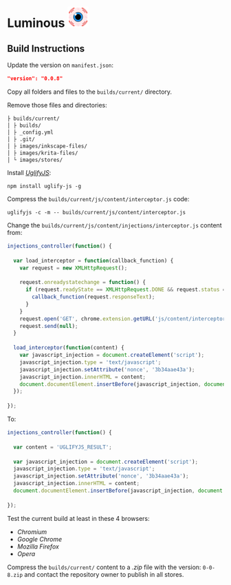 # Luminous ![Icon](../images/icons/48.png)

## Build Instructions

Update the version on `manifest.json`:
```json
"version": "0.0.8"
```

Copy all folders and files to the `builds/current/` directory.

Remove those files and directories:
```
├ builds/current/
│ ├ builds/
│ ├ _config.yml
│ ├ .git/
│ ├ images/inkscape-files/
│ ├ images/krita-files/
│ └ images/stores/
```

Install [*UglifyJS*](https://github.com/mishoo/UglifyJS):
```shell
npm install uglify-js -g
```

Compress the `builds/current/js/content/interceptor.js` code:
```shell
uglifyjs -c -m -- builds/current/js/content/interceptor.js
```

Change the `builds/current/js/content/injections/interceptor.js` content from:

```javascript
injections_controller(function() {

  var load_interceptor = function(callback_function) {
    var request = new XMLHttpRequest();

    request.onreadystatechange = function() {
      if (request.readyState == XMLHttpRequest.DONE && request.status == 200) {
        callback_function(request.responseText);
      }
    }
    request.open('GET', chrome.extension.getURL('js/content/interceptor.js'), true);
    request.send(null);
  }

  load_interceptor(function(content) {
    var javascript_injection = document.createElement('script');
    javascript_injection.type = 'text/javascript';
    javascript_injection.setAttribute('nonce', '3b34aae43a');
    javascript_injection.innerHTML = content;
    document.documentElement.insertBefore(javascript_injection, document.documentElement.firstChild);
  });

});
```

To:
```javascript
injections_controller(function() {

  var content = 'UGLIFYJS_RESULT';

  var javascript_injection = document.createElement('script');
  javascript_injection.type = 'text/javascript';
  javascript_injection.setAttribute('nonce', '3b34aae43a');
  javascript_injection.innerHTML = content;
  document.documentElement.insertBefore(javascript_injection, document.documentElement.firstChild);

});
```

Test the current build at least in these 4 browsers:

- *Chromium*
- *Google Chrome*
- *Mozilla Firefox*
- *Opera*

Compress the `builds/current/` content to a *.zip* file with the version: `0-0-8.zip` and contact the repository owner to publish in all stores.
